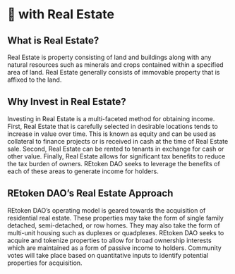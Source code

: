 # 🏡 with Real Estate

## What is Real Estate?

Real Estate is property consisting of land and buildings along with any natural resources such as minerals and crops contained within a specified area of land. Real Estate generally consists of immovable property that is affixed to the land.

## Why Invest in Real Estate?

Investing in Real Estate is a multi-faceted method for obtaining income. First, Real Estate that is carefully selected in desirable locations tends to increase in value over time. This is known as equity and can be used as collateral to finance projects or is received in cash at the time of Real Estate sale. Second, Real Estate can be rented to tenants in exchange for cash or other value. Finally, Real Estate allows for significant tax benefits to reduce the tax burden of owners. REtoken DAO seeks to leverage the benefits of each of these areas to generate income for holders.

## REtoken DAO’s Real Estate Approach

REtoken DAO’s operating model is geared towards the acquisition of residential real estate. These properties may take the form of single family detached, semi-detached, or row homes. They may also take the form of multi-unit housing such as duplexes or quadplexes. REtoken DAO seeks to acquire and tokenize properties to allow for broad ownership interests which are maintained as a form of passive income to holders. Community votes will take place based on quantitative inputs to identify potential properties for acquisition.
